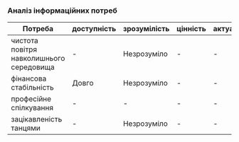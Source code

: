 ### Аналіз інформаційних потреб

| Потреба                                  | доступність | зрозумілість | цінність    | актуальність |
| -----------                              | ----------- | -----------  | ----------- | -----------  |
| чистота повітря навколишнього середовища |      -      | Незрозуміло  | -           | -            |
| фінансова стабільність                   | Довго       | Незрозуміло  | -           | -            |
| професійне спілкування                   | -           | -            | -           | -            |
| зацікавленість танцями                   | -           | Незрозуміло  | -           | -            |
